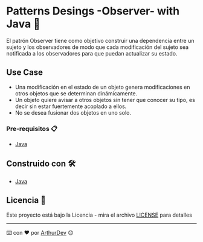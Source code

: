 # Patterns Desings -Observer- with Java 🚀

El patrón Observer tiene como objetivo construir una dependencia entre un sujeto y los
observadores de modo que cada modificación del sujeto sea notificada a los
observadores para que puedan actualizar su estado.

## Use Case

* Una modificación en el estado de un objeto genera modificaciones en otros
objetos que se determinan dinámicamente.
* Un objeto quiere avisar a otros objetos sin tener que conocer su tipo, es decir sin
estar fuertemente acoplado a ellos.
* No se desea fusionar dos objetos en uno solo.

### Pre-requisitos 📋

* [Java](https://www.java.com/es/download/) 

## Construido con 🛠️

* [Java](https://www.java.com/es/download/)

## Licencia 📄

Este proyecto está bajo la Licencia - mira el archivo [LICENSE](LICENSE) para detalles

---
⌨️ con ❤️ por [ArthurDev](https://github.com/ArthurQR98) 😊
